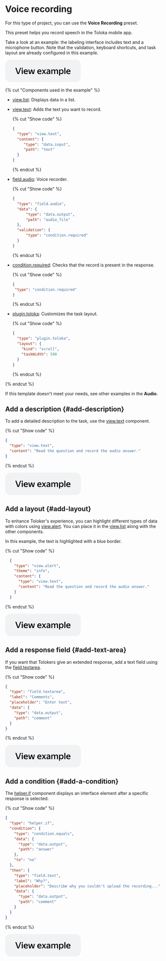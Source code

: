 # Voice recording

For this type of project, you can use the **Voice Recording** preset.

This preset helps you record speech in the Toloka mobile app.

Take a look at an example: the labeling interface includes text and a microphone button. Note that the validation, keyboard shortcuts, and task layout are already configured in this example.

[![](../_images/buttons/view-example.svg)](https://ya.cc/t/XgN35IUF3xqvGy)

{% cut "Components used in the example" %}

- [view.list](../reference/view.list.md): Displays data in a list.
- [view.text](../reference/view.text.md): Adds the text you want to record.

  {% cut "Show code" %}
  
  ```json
  {
    "type": "view.text",
    "content": {
       "type": "data.input",
       "path": "text"
    }
  }
  ```
   
  {% endcut %}
	
- [field.audio](../reference/field.audio.md): Voice recorder.

  {% cut "Show code" %}
  
  ```json
  {
    "type": "field.audio",
    "data": {
        "type": "data.output",
        "path": "audio_file"
    },
    "validation": {
        "type": "condition.required"
    }
  }
   ```
  {% endcut %}
  
- [condition.required](../reference/condition.required.md): Checks that the record is present in the response.

  {% cut "Show code" %}
  
   ```json
  {
    "type": "condition.required"
  }
  ```
  
  {% endcut %}
  
- [plugin.toloka](../reference/plugin.toloka.md): Customizes the task layout.

  {% cut "Show code" %}

  ```json
  {
    "type": "plugin.toloka",
    "layout": {
      "kind": "scroll",
      "taskWidth": 500
    }
  }
  ```
  
  {% endcut %}
  
{% endcut %}  

If this template doesn't meet your needs, see other examples in the **Audio**.

## Add a description {#add-description}

To add a detailed description to the task, use the [view.text](../reference/view.text.md) component.

{% cut "Show code" %}

```json
{
  "type": "view.text",
  "content": "Read the question and record the audio answer."
}
```

{% endcut %}

[![](../_images/buttons/view-example.svg)](https://ya.cc/t/QFldZez23xtqqo)

## Add a layout {#add-layout}

To enhance Toloker's experience, you can highlight different types of data with colors using [view.alert](../reference/view.alert.md). You can place it in the [view.list](../reference/view.list.md) along with the other components.

In this example, the text is highlighted with a blue border.

{% cut "Show code" %}

```json
  {
    "type": "view.alert",
    "theme": "info",
    "content": {
      "type": "view.text",
      "content": "Read the question and record the audio answer."
    }
  }
```

{% endcut %}

[![](../_images/buttons/view-example.svg)](https://ya.cc/t/dMvB7Vl33xtyhW)

## Add a response field {#add-text-area}

If you want that Tolokers give an extended response, add a text field using the [field.textarea](../reference/field.textarea.md).

{% cut "Show code" %}

```json
{
  "type": "field.textarea",
  "label": "Comments",
  "placeholder": "Enter text",
  "data": {
    "type": "data.output",
    "path": "comment"
  }
}
```

{% endcut %}

[![](../_images/buttons/view-example.svg)](https://ya.cc/t/W3ojB79U3xtvqs)



## Add a condition {#add-a-condition}

The [helper.if](../reference/helper.if.md) component displays an interface element after a specific response is selected.

{% cut "Show code" %}

```json
{
  "type": "helper.if",
  "condition": {
    "type": "condition.equals",
    "data": {
      "type": "data.output",
      "path": "answer"
    },
    "to": "no"
  },
  "then": {
    "type": "field.text",
    "label": "Why?",
    "placeholder": "Describe why you couldn't upload the recording...",
    "data": {
      "type": "data.output",
      "path": "comment"
    }
  }
}
```

{% endcut %}

[![](../_images/buttons/view-example.svg)](https://ya.cc/t/EiTQbxAc3y3JsR)
